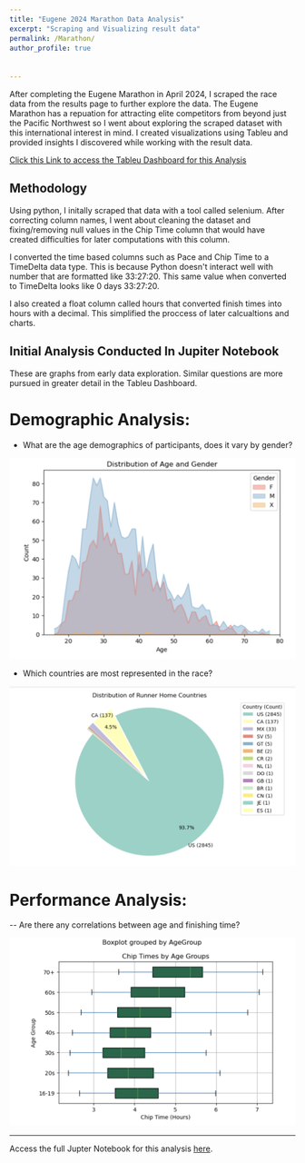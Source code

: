 ```yaml
---
title: "Eugene 2024 Marathon Data Analysis"
excerpt: "Scraping and Visualizing result data"
permalink: /Marathon/
author_profile: true


---
```


After completing the Eugene Marathon in April 2024, I scraped the race data from the results page to further explore the data. The Eugene Marathon has a repuation for attracting elite competitors from beyond just the Pacific Northwest so I went about exploring the scraped dataset with this international interest in mind. I created visualizations using Tableu and provided insights I discovered while working with the result data.

[Click this Link to access the Tableu Dashboard for this Analysis](https://public.tableau.com/views/MarathonDashboard_17158347674300/Dashboard1?:language=en-US&:sid=&:display_count=n&:origin=viz_share_link) 




## Methodology

Using python, I initally scraped that data with a tool called selenium. After correcting column names, I went about cleaning the dataset and fixing/removing null values in the Chip Time column that would have created difficulties for later computations with this column. 

I converted the time based columns such as Pace and Chip Time to a TimeDelta data type. This is because Python doesn't interact well with number that are formatted like 33:27:20. This same value when converted to TimeDelta looks like 0 days 33:27:20. 

I also created a float column called hours that converted finish times into hours with a decimal. This simplified the proccess of later calcualtions and charts.

## Initial Analysis Conducted In Jupiter Notebook

These are graphs from early data exploration. Similar questions are more pursued in greater detail in the Tableu Dashboard.

# Demographic Analysis:

  
- What are the age demographics of participants, does it vary by gender?

![ ](/files/gender_area.png)


- Which countries are most represented in the race?

![ ](/files/country_pie.png)



# Performance Analysis:

-- Are there any correlations between age and finishing time?

![ ](/files/agebox.png)




---


Access the full Jupter Notebook for this analysis [here](https://github.com/guymonmatt/guymonmatt.github.io/blob/master/notebooks/Eugene_Marathon_2024_results.ipynb).
